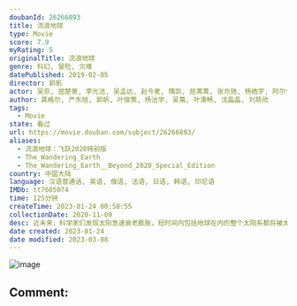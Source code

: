 ```yaml
---
doubanId: 26266893
title: 流浪地球
type: Movie
score: 7.9
myRating: 5
originalTitle: 流浪地球
genre: 科幻, 冒险, 灾难
datePublished: 2019-02-05
director: 郭帆
actor: 吴京, 屈楚萧, 李光洁, 吴孟达, 赵今麦, 隋凯, 屈菁菁, 张亦驰, 杨皓宇, 阿尔卡基·沙罗格拉茨基, 李虹辰, 杨轶, 姜志刚, 张欢, 雷佳音, 宁浩, 刘慈欣, 郭京飞, 王智, 张子贤, 路阳, 张宁, 张小北, 饶晓志, 陶珞依, 吴晓亮, 龚格尔, 郭帆, 陈叶生, 赵一龙, 于文龙, 金龙, 郭赫轩, 王一斐, 李卓钊, 宿北宸, 白雪, 高岛真一, 马牛, 刘晓宇, 沈晶晶, 詹卢卡·佐帕, 马文·布韦, 刘萱琳, 傅晓明, 陈烁, 米娅·迪奥普
author: 龚格尔, 严东旭, 郭帆, 叶俊策, 杨治学, 吴荑, 叶濡畅, 沈晶晶, 刘慈欣
tags:
  - Movie
state: 看过
url: https://movie.douban.com/subject/26266893/
aliases:
  - 流浪地球：飞跃2020特别版
  - The_Wandering_Earth
  - The_Wandering_Earth__Beyond_2020_Special_Edition
country: 中国大陆
language: 汉语普通话, 英语, 俄语, 法语, 日语, 韩语, 印尼语
IMDb: tt7605074
time: 125分钟
createTime: 2023-01-24 00:58:55
collectionDate: 2020-11-09
desc: 近未来，科学家们发现太阳急速衰老膨胀，短时间内包括地球在内的整个太阳系都将被太阳所吞没。为了自救，人类提出一个名为“流浪地球”的大胆计划，即倾全球之力在地球表面建造上万座发动机和转向发动机，推动地球离...
date created: 2023-01-24
date modified: 2023-03-08
---
```


![image](p2545472803.jpg)

Comment:
---
